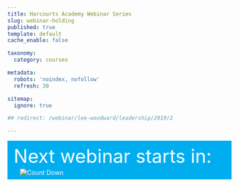 ```yaml
---
title: Harcourts Academy Webinar Series
slug: webinar-holding
published: true
template: default
cache_enable: false

taxonomy:
  category: courses

metadata:
  robots: 'noindex, nofollow'
  refresh: 30

sitemap:
  ignore: true

## redirect: /webinar/lee-woodward/leadership/2019/2

---
```




<div class="g-grid pure-g-r" style="color: white; background-color: #00adef; padding: 1em 1em 0 1em;">
  <div class="size-1-1 pure-u-md-3-5">
    <div style="font-size: 3em; line-height:1em;">Next webinar starts in:</div>
  </div>
  <div class="size-1-1 pure-u-md-2-5">
      <img src="https://gen.sendtric.com/countdown/7gprszp26n" alt="Count Down" class="transparent" style="padding: .5em 1em;">
  </div>
</div>
